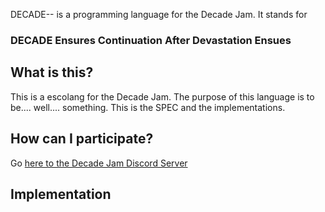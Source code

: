 DECADE-- is a programming language for the Decade Jam. It stands for 
### DECADE Ensures Continuation After Devastation Ensues

## What is this?
This is a escolang for the Decade Jam. The purpose of this language is to be.... well.... something. 
This is the SPEC and the implementations.

## How can I participate?
Go [here to the Decade Jam Discord Server](https://discord.gg/BrzHv3bYPV) 

## Implementation

